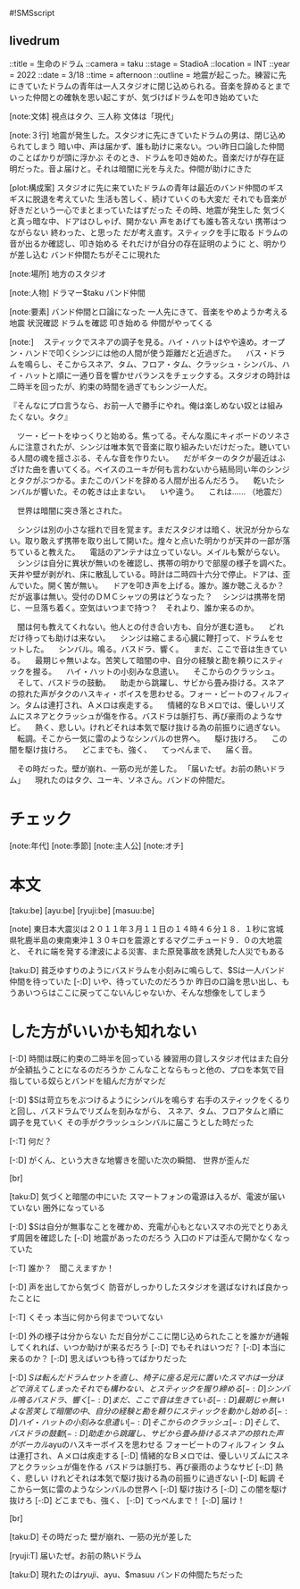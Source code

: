 #!SMSscript

## livedrum

::title = 生命のドラム
::camera = taku
::stage = StadioA
::location = INT
::year = 2022
::date = 3/18
::time = afternoon
::outline = 地震が起こった。練習に先にきていたドラムの青年は一人スタジオに閉じ込められる。音楽を辞めるとまでいった仲間との確執を思い起こすが、気づけばドラムを叩き始めていた

[note:文体]
視点はタク、三人称
文体は「現代」

[note:３行]
地震が発生した。スタジオに先にきていたドラムの男は、閉じ込められてしまう
暗い中、声は届かず、誰も助けに来ない。つい昨日口論した仲間のことばかりが頭に浮かぶ
そのとき、ドラムを叩き始めた。音楽だけが存在証明だった。音よ届けと。それは暗闇に光を与えた。仲間が助けにきた

[plot:構成案]
スタジオに先に来ていたドラムの青年は最近のバンド仲間のギスギスに脱退を考えていた
生活も苦しく、続けていくのも大変だ
それでも音楽が好きだという一心でまとまっていたはずだった
その時、地震が発生した
気づくと真っ暗な中、ドアはひしゃげ、開かない
声をあげても誰も答えない
携帯はつながらない
終わった、と思った
だが考え直す。スティックを手に取る
ドラムの音が出るか確認し、叩き始める
それだけが自分の存在証明のように
と、明かりが差し込む
バンド仲間たちがそこに現れた

[note:場所]
地方のスタジオ

[note:人物]
ドラマー$taku
バンド仲間

[note:要素]
バンド仲間と口論になった
一人先にきて、音楽をやめようか考える
地震
状況確認
ドラムを確認
叩き始める
仲間がやってくる

[note:]
　スティックでスネアの調子を見る。ハイ・ハットはやや遠め。オープン・ハンドで叩くシンジには他の人間が使う距離だと近過ぎた。
　バス・ドラムを鳴らし、そこからスネア、タム、フロア・タム、クラッシュ・シンバル、ハイ・ハットと順に一通り音を響かせバランスをチェックする。スタジオの時計は二時半を回ったが、約束の時間を過ぎてもシンジ一人だ。

『そんなにプロ言うなら、お前一人で勝手にやれ。俺は楽しめない奴とは組みたくない。タク』

　ツー・ビートをゆっくりと始める。焦ってる。そんな風にキィボードのソネさんに注意されたが、シンジは唯本気で音楽に取り組みたいだけだった。聴いている人間の魂を揺さぶる、そんな音を作りたい。
　だがギターのタクが最近はふざけた曲を書いてくる。ベイスのユーキが何も言わないから結局同い年のシンジとタクがぶつかる。またこのバンドを辞める人間が出るんだろう。
　乾いたシンバルが響いた。その乾きは止まない。
　いや違う。
　これは……
（地震だ）

　世界は暗闇に突き落とされた。

　シンジは別の小さな揺れで目を覚ます。まだスタジオは暗く、状況が分からない。取り敢えず携帯を取り出して開いた。煌々と点いた明かりが天井の一部が落ちていると教えた。
　電話のアンテナは立っていない。メイルも繋がらない。
　シンジは自分に異状が無いのを確認し、携帯の明かりで部屋の様子を調べた。天井や壁が剥がれ、床に散乱している。時計は二時四十六分で停止。ドアは、歪んでいた。開く筈が無い。
　ドアを叩き声を上げる。誰か。誰か聴こえるか？　だが返事は無い。受付のＤＭＣシャツの男はどうなった？
　シンジは携帯を閉じ、一旦落ち着く。空気はいつまで持つ？　それより、誰か来るのか。

　闇は何も教えてくれない。他人との付き合い方も、自分が進む道も。
　どれだけ待っても助けは来ない。
　シンジは縮こまる心臓に鞭打って、ドラムをセットした。
　シンバル。鳴る。バスドラ、響く。
　まだ、ここで音は生きている。
　最期じゃ無いよな。苦笑して暗闇の中、自分の経験と勘を頼りにスティックを握る。
　ハイ・ハットの小刻みな息遣い。
　そこからのクラッシュ。
　そして、バスドラの鼓動。
　助走から跳躍し、サビから畳み掛ける。スネアの掠れた声がタクのハスキィ・ボイスを思わせる。フォー・ビートのフィルフィン。タムは連打され、Ａメロは疾走する。
　情緒的なＢメロでは、優しいリズムにスネアとクラッシュが傷を作る。バスドラは脈打ち、再び豪雨のようなサビ。
　熱く、悲しい。けれどそれは本気で駆け抜ける為の前振りに過ぎない。
　転調。そこから一気に雷のようなシンバルの世界へ。
　駆け抜けろ。
　この闇を駆け抜けろ。
　どこまでも、強く、
　てっぺんまで、
　届く音。

　その時だった。壁が崩れ、一筋の光が差した。
「届いたぜ。お前の熱いドラム」
　現れたのはタク、ユーキ、ソネさん。バンドの仲間だ。

# チェック

[note:年代]
[note:季節]
[note:主人公]
[note:オチ]

# 本文

[taku:be]
[ayu:be]
[ryuji:be]
[masuu:be]

[note]
東日本大震災は２０１１年３月１１日の１４時４６分１８．１秒に宮城県牝鹿半島の東南東沖１３０キロを震源とするマグニチュード９．０の大地震と、
それに端を発する津波による災害、また原発事故を誘発した人災でもある

[taku:D]
貧乏ゆすりのようにバスドラムを小刻みに鳴らして、$Sは一人バンド仲間を待っていた
[-:D]
いや、待っていたのだろうか
昨日の口論を思い出し、もうあいつらはここに戻ってこないんじゃないか、そんな想像をしてしまう
# した方がいいかも知れない

[-:D]
時間は既に約束の二時半を回っている
練習用の貸しスタジオ代はまた自分が全額払うことになるのだろうか
こんなことならもっと他の、プロを本気で目指している奴らとバンドを組んだ方がマシだ

[-:D]
$Sは苛立ちをぶつけるようにシンバルを鳴らす
右手のスティックをくるりと回し、バスドラムでリズムを刻みながら、
スネア、タム、フロアタムと順に調子を見ていく
その手がクラッシュシンバルに届こうとした時だった

[-:T]
何だ？

[-:D]
がくん、という大きな地響きを聞いた次の瞬間、
世界が歪んだ

[br]

[taku:D]
気づくと暗闇の中にいた
スマートフォンの電源は入るが、電波が届いていない
圏外になっている

[-:D]
$Sは自分が無事なことを確かめ、充電が心もとないスマホの光でとりあえず周囲を確認した
[-:D]
地震があったのだろう
入口のドアは歪んで開かなくなっていた

[-:T]
誰か？　聞こえますか！

[-:D]
声を出してから気づく
防音がしっかりしたスタジオを選ばなければ良かったことに

[-:T]
くそっ
本当に何から何までついてない

[-:D]
外の様子は分からない
ただ自分がここに閉じ込められたことを誰かが通報してくれれば、いつか助けが来るだろう
[-:D]
でもそれはいつだ？
[-:D]
本当に来るのか？
[-:D]
思えばいつも待ってばかりだった

[-:D]
$Sは転んだドラムセットを直し、椅子に座る
足元に置いたスマホは一分ほどで消えてしまった
それでも構わない、とスティックを握り締める
[-:D]
シンバル
鳴る
バスドラ、響く
[-:D]
まだ、ここで音は生きている
[-:D]
最期じゃ無いよな
苦笑して暗闇の中、自分の経験と勘を頼りにスティックを動かし始める
[-:D]
ハイ・ハットの小刻みな息遣い
[-:D]
そこからのクラッシュ
[-:D]
そして、バスドラの鼓動
[-:D]
助走から跳躍し、サビから畳み掛ける
スネアの掠れた声がボーカル$ayuのハスキーボイスを思わせる
フォービートのフィルフィン
タムは連打され、Ａメロは疾走する
[-:D]
情緒的なＢメロでは、優しいリズムにスネアとクラッシュが傷を作る
バスドラは脈打ち、再び豪雨のようなサビ
[-:D]
熱く、悲しい
けれどそれは本気で駆け抜ける為の前振りに過ぎない
[-:D]
転調
そこから一気に雷のようなシンバルの世界へ
[-:D]
駆け抜けろ
[-:D]
この闇を駆け抜けろ
[-:D]
どこまでも、強く、
[-:D]
てっぺんまで！
[-:D]
届け！

[br]

[taku:D]
その時だった
壁が崩れ、一筋の光が差した

[ryuji:T]
届いたぜ。お前の熱いドラム

[taku:D]
現れたのは$ryuji、$ayu、$masuu
バンドの仲間たちだった


